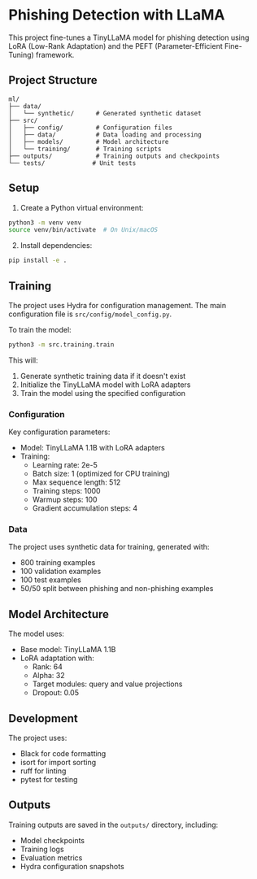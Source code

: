 # Phishing Detection with LLaMA

This project fine-tunes a TinyLLaMA model for phishing detection using LoRA (Low-Rank Adaptation) and the PEFT (Parameter-Efficient Fine-Tuning) framework.

## Project Structure

```
ml/
├── data/
│   └── synthetic/      # Generated synthetic dataset
├── src/
│   ├── config/         # Configuration files
│   ├── data/           # Data loading and processing
│   ├── models/         # Model architecture
│   └── training/       # Training scripts
├── outputs/            # Training outputs and checkpoints
└── tests/             # Unit tests
```

## Setup

1. Create a Python virtual environment:

```bash
python3 -m venv venv
source venv/bin/activate  # On Unix/macOS
```

2. Install dependencies:

```bash
pip install -e .
```

## Training

The project uses Hydra for configuration management. The main configuration file is `src/config/model_config.py`.

To train the model:

```bash
python3 -m src.training.train
```

This will:

1. Generate synthetic training data if it doesn't exist
2. Initialize the TinyLLaMA model with LoRA adapters
3. Train the model using the specified configuration

### Configuration

Key configuration parameters:

- Model: TinyLLaMA 1.1B with LoRA adapters
- Training:
  - Learning rate: 2e-5
  - Batch size: 1 (optimized for CPU training)
  - Max sequence length: 512
  - Training steps: 1000
  - Warmup steps: 100
  - Gradient accumulation steps: 4

### Data

The project uses synthetic data for training, generated with:

- 800 training examples
- 100 validation examples
- 100 test examples
- 50/50 split between phishing and non-phishing examples

## Model Architecture

The model uses:

- Base model: TinyLLaMA 1.1B
- LoRA adaptation with:
  - Rank: 64
  - Alpha: 32
  - Target modules: query and value projections
  - Dropout: 0.05

## Development

The project uses:

- Black for code formatting
- isort for import sorting
- ruff for linting
- pytest for testing

## Outputs

Training outputs are saved in the `outputs/` directory, including:

- Model checkpoints
- Training logs
- Evaluation metrics
- Hydra configuration snapshots
